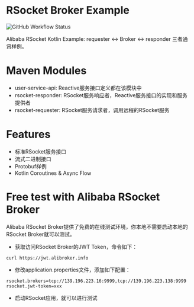 RSocket Broker Example
======================
![GitHub Workflow Status](https://img.shields.io/github/workflow/status/linux-china/alibaba-broker-example-parent/JavaBuildWithMaven)

Alibaba RSocket Kotlin Example: requester <-> Broker <-> responder 三者通讯样例。

# Maven Modules

* user-service-api: Reactive服务接口定义都在该模块中
* rsocket-responder: RSocket服务响应者，Reactive服务接口的实现和服务提供者
* rsocket-requester: RSocket服务请求者，调用远程的RSocket服务

# Features

* 标准RSocket服务接口
* 流式二进制接口
* Protobuf样例
* Kotlin Coroutines & Async Flow

# Free test with Alibaba RSocket Broker

Alibaba RSocket Broker提供了免费的在线测试环境，你本地不需要启动本地的RSocket Broker就可以测试。

* 获取访问RSocket Broker的JWT Token，命令如下：

```
curl https://jwt.alibroker.info
```

* 修改application.properties文件，添加如下配置：

```
rsocket.brokers=tcp://139.196.223.16:9999,tcp://139.196.223.138:9999
rsocket.jwt-token=xxx
```

* 启动RSocket应用，就可以进行测试
